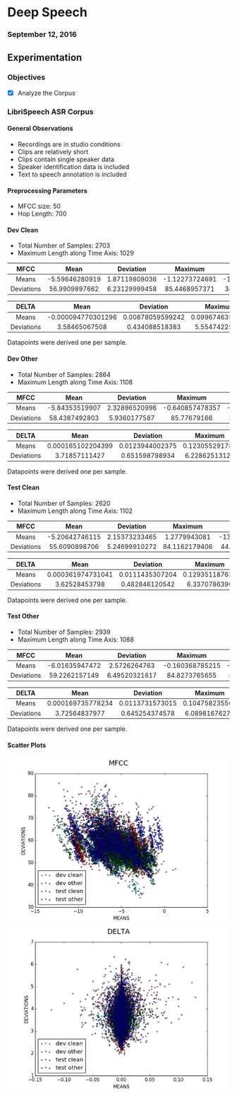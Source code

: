 # Deep Speech
### September 12, 2016

## Experimentation

### Objectives

* [x] Analyze the Corpus

###  LibriSpeech ASR Corpus

#### General Observations

* Recordings are in studio conditions
* Clips are relatively short
* Clips contain single speaker data
* Speaker identification data is included
* Text to speech annotation is included

#### Preprocessing Parameters

* MFCC size: 50
* Hop Length: 700

#### Dev Clean

* Total Number of Samples: 2703
* Maximum Length along Time Axis: 1029

| MFCC | Mean | Deviation | Maximum | Minimum |
|:-:|:-:|:-:|:-:|:-:|
| Means | -5.59646280919 | 1.87119809036 | -1.12273724691 | -10.7117896467 |
| Deviations | 56.9909897662 | 6.23129999458 | 85.4468957371 | 34.3927742266 |

| DELTA | Mean | Deviation | Maximum | Minimum |
|:-:|:-:|:-:|:-:|:-:|
| Means | -0.000094770301296 | 0.00878059599242 | 0.0996746357603 | -0.0717477841146 |
| Deviations | 3.58465067508 | 0.434088518383 | 5.55474225786 | 2.11212612328 |

Datapoints were derived one per sample.

#### Dev Other

* Total Number of Samples: 2864
* Maximum Length along Time Axis: 1108

| MFCC | Mean | Deviation | Maximum | Minimum |
|:-:|:-:|:-:|:-:|:-:|
| Means | -5.84353519907 | 2.32896520996 | -0.640857478357 | -12.2648412635 |
| Deviations | 58.4387492803 | 5.9360177587 | 85.77679166 | 39.0068038801 |

| DELTA | Mean | Deviation | Maximum | Minimum |
|:-:|:-:|:-:|:-:|:-:|
| Means | 0.000165102204399 | 0.0123944002375 | 0.123055291782 | -0.122013883791 |
| Deviations | 3.71857111427 | 0.651598798934 | 6.22862513129 | 1.96077803511 |

Datapoints were derived one per sample.

#### Test Clean

* Total Number of Samples: 2620
* Maximum Length along Time Axis: 1102

| MFCC | Mean | Deviation | Maximum | Minimum |
|:-:|:-:|:-:|:-:|:-:|
| Means | -5.20642746115 | 2.15373233465 | 1.2779943081 | -13.4210021425 |
| Deviations | 55.6090898706 | 5.24699910272 | 84.1162179406 | 44.0717945404 |

| DELTA | Mean | Deviation | Maximum | Minimum |
|:-:|:-:|:-:|:-:|:-:|
| Means | 0.000361974731041 | 0.0111435307204 | 0.129351187632 | -0.0701823441454 |
| Deviations | 3.62528453798 | 0.482846120542 | 6.3370786396 | 2.33271889483 |

Datapoints were derived one per sample.

#### Test Other

* Total Number of Samples: 2939
* Maximum Length along Time Axis: 1088

| MFCC | Mean | Deviation | Maximum | Minimum |
|:-:|:-:|:-:|:-:|:-:|
| Means | -6.01635947472 | 2.5726264763 | -0.160368785215 | -11.9209259134 |
| Deviations | 59.2262157149 | 6.49520321617 | 84.8273765655 | 42.7847442702 |

| DELTA | Mean | Deviation | Maximum | Minimum |
|:-:|:-:|:-:|:-:|:-:|
| Means | 0.000169735778234 | 0.0113731573015 | 0.104758235569 | -0.0762119231565 |
| Deviations | 3.72564837977 | 0.645254374578 | 6.08981676277 | 2.2274428392 |

Datapoints were derived one per sample.

#### Scatter Plots

![MFCC](images/mfcc[ls].jpg)
![DELTA](images/delta[ls].jpg)
